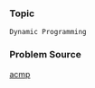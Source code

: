 ### Topic

    Dynamic Programming

### Problem Source

[acmp](http://acmp.ru/index.asp?main=task&id_task=329)
